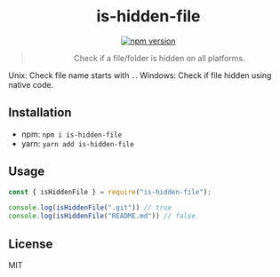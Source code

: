 <div align="center">

# is-hidden-file
[![npm version](https://img.shields.io/badge/dynamic/json?color=317EFB&logo=npm&style=for-the-badge&label=Version&query=version&url=https%3A%2F%2Funpkg.com%2Fis-hidden-file%40latest%2Fpackage.json)](https://www.npmjs.com/package/is-hidden-file)
> Check if a file/folder is hidden on all platforms.

</div>

Unix: Check file name starts with `.`.
Windows: Check if file hidden using native code.

## Installation
- npm: `npm i is-hidden-file`
- yarn: `yarn add is-hidden-file`

## Usage
```js
const { isHiddenFile } = require("is-hidden-file");

console.log(isHiddenFile(".git")) // true
console.log(isHiddenFile("README.md")) // false
```

## License
MIT